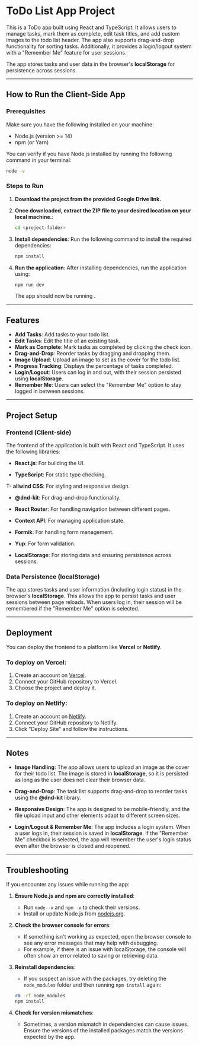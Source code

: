 
# ToDo List App Project

This is a ToDo app built using React and TypeScript. It allows users to manage tasks, mark them as complete, edit task titles, and add custom images to the todo list header. The app also supports drag-and-drop functionality for sorting tasks. Additionally, it provides a login/logout system with a "Remember Me" feature for user sessions.

The app stores tasks and user data in the browser's **localStorage** for persistence across sessions.

---

## How to Run the Client-Side App

### Prerequisites

Make sure you have the following installed on your machine:
- Node.js (version >= 14)
- npm (or Yarn)

You can verify if you have Node.js installed by running the following command in your terminal:
```bash
node -v
```

### Steps to Run

1. **Download the project from the provided Google Drive link.**
   
2. **Once downloaded, extract the ZIP file to your desired location on your local machine.**:
   ```bash
   cd <project-folder>
   ```

3. **Install dependencies**:
   Run the following command to install the required dependencies:
   ```bash
   npm install
   ```

4. **Run the application**:
   After installing dependencies, run the application using:
   ```bash
   npm run dev
   ```

   The app should now be running .

---

## Features

- **Add Tasks**: Add tasks to your todo list.
- **Edit Tasks**: Edit the title of an existing task.
- **Mark as Complete**: Mark tasks as completed by clicking the check icon.
- **Drag-and-Drop**: Reorder tasks by dragging and dropping them.
- **Image Upload**: Upload an image to set as the cover for the todo list.
- **Progress Tracking**: Displays the percentage of tasks completed.
- **Login/Logout**: Users can log in and out, with their session persisted using **localStorage**.
- **Remember Me**: Users can select the "Remember Me" option to stay logged in between sessions.

---

## Project Setup

### Frontend (Client-side)
The frontend of the application is built with React and TypeScript. It uses the following libraries:

- **React.js**: For building the UI.

- **TypeScript**: For static type checking.

T- **ailwind CSS**: For styling and responsive design.

- **@dnd-kit**: For drag-and-drop functionality.

- **React Router**: For handling navigation between different pages.

- **Context API**: For managing application state.

- **Formik**: For handling form management.

- **Yup**: For form validation.

- **LocalStorage**: For storing data and ensuring persistence across sessions.

### Data Persistence (localStorage)
The app stores tasks and user information (including login status) in the browser's **localStorage**. This allows the app to persist tasks and user sessions between page reloads. When users log in, their session will be remembered if the "Remember Me" option is selected.

---

## Deployment

You can deploy the frontend to a platform like **Vercel** or **Netlify**.

### To deploy on **Vercel**:
1. Create an account on [Vercel](https://vercel.com).
2. Connect your GitHub repository to Vercel.
3. Choose the project and deploy it.

### To deploy on **Netlify**:
1. Create an account on [Netlify](https://netlify.com).
2. Connect your GitHub repository to Netlify.
3. Click "Deploy Site" and follow the instructions.

---

## Notes

- **Image Handling**: The app allows users to upload an image as the cover for their todo list. The image is stored in **localStorage**, so it is persisted as long as the user does not clear their browser data.
  
- **Drag-and-Drop**: The task list supports drag-and-drop to reorder tasks using the **@dnd-kit** library.

- **Responsive Design**: The app is designed to be mobile-friendly, and the file upload input and other elements adapt to different screen sizes.

- **Login/Logout & Remember Me**: The app includes a login system. When a user logs in, their session is saved in **localStorage**. If the "Remember Me" checkbox is selected, the app will remember the user's login status even after the browser is closed and reopened.

---

## Troubleshooting

If you encounter any issues while running the app:

1. **Ensure Node.js and npm are correctly installed**:
   - Run `node -v` and `npm -v` to check their versions.
   - Install or update Node.js from [nodejs.org](https://nodejs.org/).

2. **Check the browser console for errors**:
   - If something isn't working as expected, open the browser console to see any error messages that may help with debugging.
   - For example, if there is an issue with localStorage, the console will often show an error related to saving or retrieving data.

3. **Reinstall dependencies**:
   - If you suspect an issue with the packages, try deleting the `node_modules` folder and then running `npm install` again:
   ```bash
   rm -rf node_modules
   npm install
   ```

4. **Check for version mismatches**:
   - Sometimes, a version mismatch in dependencies can cause issues. Ensure the versions of the installed packages match the versions expected by the app.
